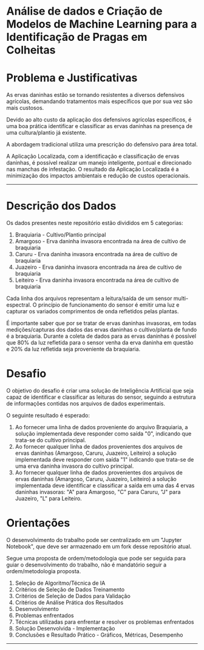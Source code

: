 # Análise de dados e Criação de Modelos de Machine Learning para a Identificação de Pragas em Colheitas

# Problema e Justificativas

As ervas daninhas estão se tornando resistentes a diversos defensivos agrícolas, demandando tratamentos mais específicos que por sua vez são mais custosos.

Devido ao alto custo da aplicação dos defensivos agrícolas específicos, é uma boa prática identificar e classificar as ervas daninhas na presença de uma cultura/plantio já existente.

A abordagem tradicional utiliza uma prescrição do defensivo para área total.

A Aplicação Localizada, com a identificação e classificação de ervas daninhas, é possível realizar um manejo inteligente, pontual e direcionado nas manchas de infestação. O resultado da Aplicação Localizada é a minimização dos impactos ambientais e redução de custos operacionais.

---

# Descrição dos Dados

Os dados presentes neste repositório estão divididos em 5 categorias:

1. Braquiaria - Cultivo/Plantio principal
2. Amargoso - Erva daninha invasora encontrada na área de cultivo de braquiaria
3. Caruru - Erva daninha invasora encontrada na área de cultivo de braquiaria
4. Juazeiro - Erva daninha invasora encontrada na área de cultivo de braquiaria
5. Leiteiro - Erva daninha invasora encontrada na área de cultivo de braquiaria

Cada linha dos arquivos representam a leitura/saída de um sensor multi-espectral. O princípio de funcionamento do sensor é emitir uma luz e capturar os variados comprimentos de onda refletidos pelas plantas.

É importante saber que por se tratar de ervas daninhas invasoras, em todas medições/capturas dos dados das ervas daninhas o cultivo/planta de fundo é a braquiaria. Durante a coleta de dados para as ervas daninhas é possível que 80% da luz refletida para o sensor venha da erva daninha em questão e 20% da luz refletida seja proveniente da braquiaria.

# Desafio

O objetivo do desafio é criar uma solução de Inteligência Artificial que seja capaz de identificar e classificar as leituras do sensor, seguindo a estrutura de informações contidas nos arquivos de dados experimentais.

O seguinte resultado é esperado:

1. Ao fornecer uma linha de dados proveniente do arquivo Braquiaria, a solução implementada deve responder como saída "0", indicando que trata-se do cultivo principal.
2. Ao fornecer qualquer linha de dados provenientes dos arquivos de ervas daninhas (Amargoso, Caruru, Juazeiro, Leiteiro) a solução implementada deve responder com saída "1" indicando que trata-se de uma erva daninha invasora do cultivo principal.
3. Ao fornecer qualquer linha de dados provenientes dos arquivos de ervas daninhas (Amargoso, Caruru, Juazeiro, Leiteiro) a solução implementada deve identificar e classificar a saída em uma das 4 ervas daninhas invasoras: "A" para Amargoso, "C" para Caruru, "J" para Juazeiro, "L" para Leiteiro.

# Orientações

O desenvolvimento do trabalho pode ser centralizado em um "Jupyter Notebook", que deve ser armazenado em um fork desse repositório atual.

Segue uma proposta de ordem/metodologia que pode ser seguida para guiar o desenvolvimento do trabalho, não é mandatório seguir a ordem/metodologia proposta.

1. Seleção de Algoritmo/Técnica de IA
2. Critérios de Seleção de Dados Treinamento
3. Critérios de Seleção de Dados para Validação
4. Critérios de Análise Prática dos Resultados
5. Desenvolvimento
6. Problemas enfrentados
7. Técnicas utilizadas para enfrentar e resolver os problemas enfrentados
8. Solução Desenvolvida - Implementação
9. Conclusões e Resultado Prático - Gráficos, Métricas, Desempenho

---